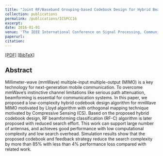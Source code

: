 ```yaml
---
title: "Joint RF/Baseband Grouping-based Codebook Design for Hybrid Beamforming in mmWave MIMO Systems"
collection: publications
permalink: /publications/ICSPCC16
excerpt: 
date: 2016-01-01
venue: 'The IEEE International Conference on Signal Processing, Communications and Computing . (ICSPCC)'
paperurl: 
citation: 
---
```

[[PDF]](http://access.ee.ntu.edu.tw/Publications/Conference/CA147_2016.pdf)
<a href="https://scholar.googleusercontent.com/scholar.bib?q=info:KqL-T-pvx44J:scholar.google.com/&output=citation&scisig=AAGBfm0AAAAAWwa6CXfR7cJTfXmJX9eV3C0GR3v1tBpP&scisf=4&ct=citation&cd=-1&hl=zh-TW" target="_blank">[BibTeX]</a> 

## Abstract
Millimeter-wave (mmWave) multiple-input multiple-output (MIMO) is a key technology for next-generation mobile communication. To overcome mmWave’s instinctive channel limitations like serious path attenuation, beamforming is essential for communication systems. In this paper, we proposed a low-complexity hybrid codebook design algorithm for mmWave MIMO motivated by Lloyd algorithm with orthogonal mapping technique motivated by Compressive Sensing (CS). Based on the proposed hybrid codebook design, RF beamforming classification (RF-C) algorithm is later proposed with reduced search effort. This work can support large number of antennas, and achieves good performance with low computational complexity and low search overhead. Simulation results show that the proposed codebook and feedback strategy reduce the search complexity by more than 85% with less than 4% performance loss compared with related work.